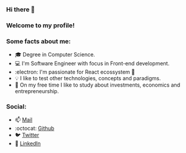 ### Hi there 👋

### Welcome to my profile!

### Some facts about me:

- :mortar_board: Degree in Computer Science.
- :computer: I'm Software Engineer with focus in Front-end development.
- :electron: I'm passionate for React ecossystem :blue_heart:
- :bulb: I like to test other technologies, concepts and paradigms.
- :money_with_wings: On my free time I like to study about investments, economics and entrepreneurship.

### Social:

- :mailbox: [Mail](hick_97@hotmail.com)
- :octocat: [Github](https://github.com/hick97?tab=repositories)
- :bird: [Twitter](https://twitter.com/hick_dev)
- :blue_heart: [LinkedIn](https://www.linkedin.com/in/henrique-augusto-84b490133/)
